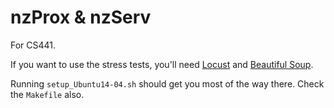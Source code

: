 # nzProx & nzServ

For CS441.

If you want to use the stress tests, you'll need [Locust](http://locust.io/) and [Beautiful Soup](https://www.crummy.com/software/BeautifulSoup/).

Running `setup_Ubuntu14-04.sh` should get you most of the way there. Check the `Makefile` also.
